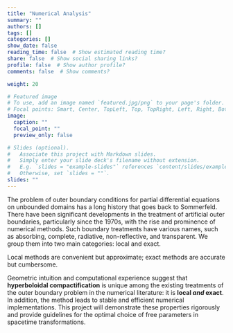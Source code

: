 ```yaml
---
title: "Numerical Analysis"
summary: ""
authors: []
tags: []
categories: []
show_date: false
reading_time: false  # Show estimated reading time?
share: false  # Show social sharing links?
profile: false  # Show author profile?
comments: false  # Show comments?

weight: 20

# Featured image
# To use, add an image named `featured.jpg/png` to your page's folder.
# Focal points: Smart, Center, TopLeft, Top, TopRight, Left, Right, BottomLeft, Bottom, BottomRight.
image:
  caption: ""
  focal_point: ""
  preview_only: false

# Slides (optional).
#   Associate this project with Markdown slides.
#   Simply enter your slide deck's filename without extension.
#   E.g. `slides = "example-slides"` references `content/slides/example-slides.md`.
#   Otherwise, set `slides = ""`.
slides: ""
---
```


The problem of outer boundary conditions for partial differential equations on unbounded domains has a long history that goes back to Sommerfeld. There have been significant developments in the treatment of artificial outer boundaries, particularly since the 1970s, with the rise and prominence of numerical methods. Such boundary treatments have various names, such as absorbing, complete, radiative, non-reflective, and transparent. We group them into two main categories: local and exact. 

Local methods are convenient but approximate; exact methods are accurate but cumbersome.

Geometric intuition and computational experience suggest that **hyperboloidal compactification** is unique among the existing treatments of the outer boundary problem in the numerical literature: it is **local _and_ exact**. In addition, the method leads to stable and efficient numerical implementations. This project will demonstrate these properties rigorously and provide guidelines for the optimal choice of free parameters in spacetime transformations.
